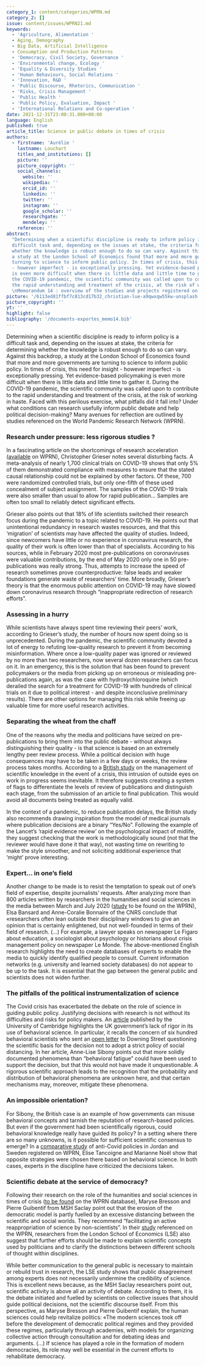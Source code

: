 ```yaml
---
category_1: content/categories/WPRN.md
category_2: []
issue: content/issues/WPRN21.md
keywords:
  - 'Agriculture, Alimentation '
  - Aging, Demography
  - Big Data, Artificial Intelligence
  - Consumption and Production Patterns
  - 'Democracy, Civil Society, Governance '
  - 'Environmental change, Ecology '
  - 'Equality & Diversity Studies '
  - 'Human Behaviours, Social Relations '
  - 'Innovation, R&D '
  - 'Public Discourse, Rhetorics, Communication '
  - 'Risks, Crisis Management '
  - 'Public Health '
  - 'Public Policy, Evaluation, Impact '
  - 'International Relations and Co-operation '
date: 2021-12-31T23:00:31.000+00:00
language: English
published: true
article_title: Science in public debate in times of crisis
authors:
  - firstname: 'Aurélie '
    lastname: Louchart
    titles_and_institutions: []
    picture: ''
    picture_copyright: ''
    social_channels:
      website: ''
      wikipedia: ''
      orcid_id: ''
      linkedin: ''
      twitter: ''
      instagram: ''
      google_scholar: ''
      researchgate: ''
      mendeley: ''
    reference: ''
abstract:
  "Determining when a scientific discipline is ready to inform policy is a
  difficult task and, depending on the issues at stake, the criteria for determining
  whether the knowledge is robust enough to do so can vary. Against this backdrop,
  a study at the London School of Economics found that more and more governments are
  turning to science to inform public policy. In times of crisis, this need for insight
  - however imperfect - is exceptionally pressing. Yet evidence-based policymaking
  is even more difficult when there is little data and little time to gather it. During
  the COVID-19 pandemic, the scientific community was called upon to contribute to
  the rapid understanding and treatment of the crisis, at the risk of working in haste.
  \nMemorandum 14 : overview of the studies and projects registered on WPRN database"
picture: '/6113ed81ffbf7c813cd17b32_christian-lue-a9qwxqw55kw-unsplash.jpg'
picture_copyright: ''
yt: ''
highlight: false
bibliography: '/documents-exportes_memo14.bib'
---
```


Determining when a scientific discipline is ready to inform policy is a difficult task and, depending on the issues at stake, the criteria for determining whether the knowledge is robust enough to do so can vary. Against this backdrop, a study at the London School of Economics found that more and more governments are turning to science to inform public policy. In times of crisis, this need for insight - however imperfect - is exceptionally pressing. Yet evidence-based policymaking is even more difficult when there is little data and little time to gather it. During the COVID-19 pandemic, the scientific community was called upon to contribute to the rapid understanding and treatment of the crisis, at the risk of working in haste. Faced with this perilous exercise, what pitfalls did it fall into? Under what conditions can research usefully inform public debate and help political decision-making? Many avenues for reflection are outlined by studies referenced on the World Pandemic Research Network (WPRN).

### Research under pressure: less rigorous studies ?

In a fascinating article on the shortcomings of research acceleration ([available](https://wprn.org/item/417752) on WPRN), Christopher Grieser notes several disturbing facts. A meta-analysis of nearly 1,700 clinical trials on COVID-19 shows that only 5% of them demonstrated compliance with measures to ensure that the stated causal relationship could not be explained by other factors. Of these, 700 were randomized controlled trials, but only one-fifth of these used concealment of subject assignment. The samples of the COVID-19 trials were also smaller than usual to allow for rapid publication... Samples are often too small to reliably detect significant effects.

Grieser also points out that 18% of life scientists switched their research focus during the pandemic to a topic related to COVID-19. He points out that unintentional redundancy in research wastes resources, and that this ‘migration’ of scientists may have affected the quality of studies. Indeed, since newcomers have little or no experience in coronavirus research, the quality of their work is often lower than that of specialists. According to his sources, while in February 2020 most pre-publications on coronaviruses were valuable contributions, by the end of May 2020 only one in 50 pre-publications was really strong. Thus, attempts to increase the speed of research sometimes prove counterproductive: false leads and weaker foundations generate waste of researchers’ time. More broadly, Grieser’s theory is that the enormous public attention on COVID-19 may have slowed down coronavirus research through “inappropriate redirection of research efforts”.

### Assessing in a hurry

While scientists have always spent time reviewing their peers’ work, according to Grieser’s study, the number of hours now spent doing so is unprecedented. During the pandemic, the scientific community devoted a lot of energy to refuting low-quality research to prevent it from becoming misinformation. Where once a low-quality paper was ignored or reviewed by no more than two researchers, now several dozen researchers can focus on it. In an emergency, this is the solution that has been found to prevent policymakers or the media from picking up on erroneous or misleading pre-publications again, as was the case with hydroxychloroquine (which derailed the search for a treatment for COVID-19 with hundreds of clinical trials on it due to political interest - and despite inconclusive preliminary results). There are other options for managing this risk while freeing up valuable time for more useful research activities.

### Separating the wheat from the chaff

One of the reasons why the media and politicians have seized on pre-publications to bring them into the public debate - without always distinguishing their quality - is that science is based on an extremely lengthy peer review process. While a political decision with huge consequences may have to be taken in a few days or weeks, the review process takes months. According to a [British study](https://www.researchgate.net/publication/340086584_Crisis_knowledge_management_Reconfiguring_the_behavioural_science_community_for_rapid_responding_in_the_Covid-19_crisis) on the management of scientific knowledge in the event of a crisis, this intrusion of outside eyes on work in progress seems inevitable. It therefore suggests creating a system of flags to differentiate the levels of review of publications and distinguish each stage, from the submission of an article to final publication. This would avoid all documents being treated as equally valid.

In the context of a pandemic, to reduce publication delays, the British study also recommends drawing inspiration from the model of medical journals where publication decisions are a binary “Yes/No”. Following the example of the Lancet’s ‘rapid evidence review’ on the psychological impact of midlife, they suggest checking that the work is methodologically sound (not that the reviewer would have done it that way), not wasting time on rewriting to make the style smoother, and not soliciting additional experience that ‘might’ prove interesting.

### Expert... in one’s field

Another change to be made is to resist the temptation to speak out of one’s field of expertise, despite journalists’ requests. After analyzing more than 800 articles written by researchers in the humanities and social sciences in the media between March and July 2020 ([study](https://wprn.org/item/459452) to be found on the WPRN), Elsa Bansard and Anne-Coralie Bonnaire of the CNRS conclude that «researchers often lean outside their disciplinary windows to give an opinion that is certainly enlightened, but not well-founded in terms of their field of research. (...) For example, a lawyer speaks on newspaper Le Figaro about education, a sociologist about psychology or historians about crisis management policy on newspaper Le Monde. The above-mentioned English research highlights the need to create databases of experts to enable the media to quickly identify qualified people to consult. Current information networks (e.g. university and learned society databases) do not appear to be up to the task. It is essential that the gap between the general public and scientists does not widen further.

### The pitfalls of the political instrumentalization of science

The Covid crisis has exacerbated the debate on the role of science in guiding public policy. Justifying decisions with research is not without its difficulties and risks for policy makers. An [article](https://wprn.org/item/445552) published by the University of Cambridge highlights the UK government’s lack of rigor in its use of behavioral science. In particular, it recalls the concern of six hundred behavioral scientists who sent an [open letter](https://behavioralscientist.org/why-a-group-of-behavioural-scientists-penned-an-open-letter-to-the-uk-government-questioning-its-coronavirus-response-covid-19-social-distancing/) to Downing Street questioning the scientific basis for the decision not to adopt a strict policy of social distancing. In her article, Anne-Lise Sibony points out that more solidly documented phenomena than “behavioral fatigue” could have been used to support the decision, but that this would not have made it unquestionable. A rigorous scientific approach leads to the recognition that the probability and distribution of behavioral phenomena are unknown here, and that certain mechanisms may, moreover, mitigate these phenomena.

### An impossible orientation?

For Sibony, the British case is an example of how governments can misuse behavioral concepts and tarnish the reputation of research-based policies. But even if the government had been scientifically rigorous, could behavioral knowledge really have guided its policy? In a setting where there are so many unknowns, is it possible for sufficient scientific consensus to emerge? In a [comparative study](https://wprn.org/item/434452) of anti-Covid policies in Jordan and Sweden registered on WPRN, Élise Tancoigne and Marianne Noël show that opposite strategies were chosen there based on behavioral science. In both cases, experts in the discipline have criticized the decisions taken.

### Scientific debate at the service of democracy?

Following their research on the role of the humanities and social sciences in times of crisis ([to be found](https://wprn.org/item/459452) on the WPRN database), Maryse Bresson and Pierre Guibentif from MSH Saclay point out that the erosion of the democratic model is partly fuelled by an excessive distancing between the scientific and social worlds. They recommend “facilitating an active reappropriation of science by non-scientists”. In their [study](https://wprn.org/item/458152) referenced on the WPRN, researchers from the London School of Economics (LSE) also suggest that further efforts should be made to explain scientific concepts used by politicians and to clarify the distinctions between different schools of thought within disciplines.

While better communication to the general public is necessary to maintain or rebuild trust in research, the LSE study shows that public disagreement among experts does not necessarily undermine the credibility of science. This is excellent news because, as the MSH Saclay researchers point out, scientific activity is above all an activity of debate. According to them, it is the debate initiated and fuelled by scientists on collective issues that should guide political decisions, not the scientific discourse itself. From this perspective, as Maryse Bresson and Pierre Guibentif explain, the human sciences could help revitalize politics: «The modern sciences took off before the development of democratic political regimes and they provided these regimes, particularly through academies, with models for organizing collective action through consultation and for debating ideas and arguments. (...) If science has played a role in the formation of modern democracies, its role may well be essential in the current efforts to rehabilitate democracy.
